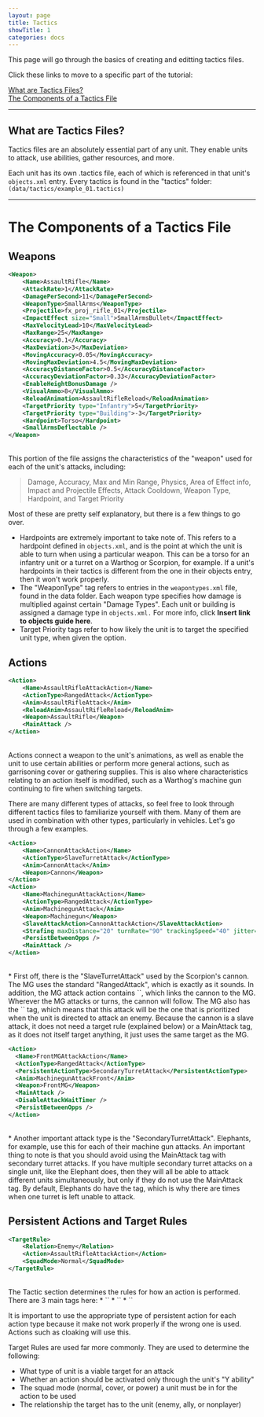 ```yaml
---
layout: page
title: Tactics
showTitle: 1
categories: docs
---
```


This page will go through the basics of creating and editting tactics files. 

Click these links to move to a specific part of the tutorial:

[What are Tactics Files?](#WhatareTactics) <br>[The Components of a Tactics File](#ComponentsofTactics)

***

<a name="WhatareTactics"></a>
## What are Tactics Files?

Tactics files are an absolutely essential part of any unit. They enable units to attack, use abilities, gather resources, and more. 

Each unit has its own .tactics file, each of which is referenced in that unit's `objects.xml` entry. Every tactics is found in the "tactics" folder: 
  `(data/tactics/example_01.tactics)`


***

<a name="ComponentsofTactics"></a>
# The Components of a Tactics File
## Weapons
```xml
<Weapon>
	<Name>AssaultRifle</Name>
	<AttackRate>1</AttackRate>
	<DamagePerSecond>11</DamagePerSecond>
	<WeaponType>SmallArms</WeaponType>
	<Projectile>fx_proj_rifle_01</Projectile>
	<ImpactEffect size="Small">SmallArmsBullet</ImpactEffect>
	<MaxVelocityLead>10</MaxVelocityLead>
	<MaxRange>25</MaxRange>
	<Accuracy>0.1</Accuracy>
	<MaxDeviation>3</MaxDeviation>
	<MovingAccuracy>0.05</MovingAccuracy>
	<MovingMaxDeviation>4.5</MovingMaxDeviation>
	<AccuracyDistanceFactor>0.5</AccuracyDistanceFactor>
	<AccuracyDeviationFactor>0.33</AccuracyDeviationFactor>
	<EnableHeightBonusDamage />
	<VisualAmmo>8</VisualAmmo>
	<ReloadAnimation>AssaultRifleReload</ReloadAnimation>
	<TargetPriority type="Infantry">5</TargetPriority>
	<TargetPriority type="Building">-3</TargetPriority>
	<Hardpoint>Torso</Hardpoint>
	<SmallArmsDeflectable />
</Weapon>
```

<br>
This portion of the file assigns the characteristics of the "weapon" used for each of the unit's attacks, including:

  > Damage, Accuracy, Max and Min Range, Physics, Area of Effect info, Impact and Projectile Effects, Attack Cooldown, Weapon Type, Hardpoint, and Target Priority
  
Most of these are pretty self explanatory, but there is a few things to go over. 
  * Hardpoints are extremely important to take note of. This refers to a hardpoint defined in `objects.xml`, and is the point at which the unit is able to turn when using a particular weapon. This can be a torso for an infantry unit or a turret on a Warthog or Scorpion, for example. If a unit's hardpoints in their tactics is different from the one in their objects entry, then it won't work properly.
  * The "WeaponType" tag  refers to entries in the `weapontypes.xml` file, found in the data folder. Each weapon type specifies how damage is multiplied against certain "Damage Types". Each unit or building is assigned a damage type in `objects.xml.` For more info, click **Insert link to objects guide here**.
  * Target Priority tags refer to how likely the unit is to target the specified unit type, when given the option. 
  
## Actions
```xml
<Action>
	<Name>AssaultRifleAttackAction</Name>
	<ActionType>RangedAttack</ActionType>
	<Anim>AssaultRifleAttack</Anim>
	<ReloadAnim>AssaultRifleReload</ReloadAnim>
	<Weapon>AssaultRifle</Weapon>
	<MainAttack />
</Action>
``` 
<br>
Actions connect a weapon to the unit's animations, as well as enable the unit to use certain abilities or perform more general actions, such as garrisoning cover or gathering supplies. This is also where characteristics relating to an action itself is modified, such as a Warthog's machine gun continuing to fire when switching targets.

There are many different types of attacks, so feel free to look through different tactics files to familiarize yourself with them. Many of them are used in combination with other types, particularly in vehicles. Let's go through a few examples.

``` xml
<Action>
	<Name>CannonAttackAction</Name>
	<ActionType>SlaveTurretAttack</ActionType>
	<Anim>CannonAttack</Anim>
	<Weapon>Cannon</Weapon>
</Action>
<Action>
	<Name>MachinegunAttackAction</Name>
	<ActionType>RangedAttack</ActionType>
	<Anim>MachinegunAttack</Anim>
	<Weapon>Machinegun</Weapon>
	<SlaveAttackAction>CannonAttackAction</SlaveAttackAction>
	<Strafing maxDistance="20" turnRate="90" trackingSpeed="40" jitter="20" />
	<PersistBetweenOpps />
	<MainAttack />
</Action>
```
<br>
  * First off, there is the "SlaveTurretAttack" used by the Scorpion's cannon. The MG uses the standard "RangedAttack", which is exactly as it sounds. In addition, the MG attack action contains `<SlaveAttackAction>`, which links the cannon to the MG. Wherever the MG attacks or turns, the cannon will follow. The MG also has the `<MainAttack>` tag, which means that this attack will be the one that is prioritized when the unit is directed to attack an enemy. Because the cannon is a slave attack, it does not need a target rule (explained below) or a MainAttack tag, as it does not itself target anything, it just uses the same target as the MG.
  
  ``` xml
<Action>
	<Name>FrontMGAttackAction</Name>
	<ActionType>RangedAttack</ActionType>
	<PersistentActionType>SecondaryTurretAttack</PersistentActionType>
	<Anim>MachinegunAttackFront</Anim>
	<Weapon>FrontMG</Weapon>
	<MainAttack />
	<DisableAttackWaitTimer />
	<PersistBetweenOpps />
</Action>
```
  <br>
  * Another important attack type is the "SecondaryTurretAttack". Elephants, for example, use this for each of their machine gun attacks. An important thing to note is that you should avoid using the MainAttack tag with secondary turret attacks. If you have multiple secondary turret attacks on a single unit, like the Elephant does, then they will all be able to attack different units simultaneously, but only if they do not use the MainAttack tag. By default, Elephants do have the tag, which is why there are times when one turret is left unable to attack.

## Persistent Actions and Target Rules
``` xml
<TargetRule>
	<Relation>Enemy</Relation>
	<Action>AssaultRifleAttackAction</Action>
	<SquadMode>Normal</SquadMode>
</TargetRule>
```
<br>
The Tactic section determines the rules for how an action is performed. There are 3 main tags here:
  * `<PersistentAction>`
  * `<PersistentSquadAction>`
  * `<TargetRule>`
  
It is important to use the appropriate type of persistent action for each action type because it make not work properly if the wrong one is used. Actions such as cloaking will use this.

Target Rules are used far more commonly. They are used to determine the following:
  * What type of unit is a viable target for an attack
  * Whether an action should be activated only through the unit's "Y ability"
  * The squad mode (normal, cover, or power) a unit must be in for the action to be used
  * The relationship the target has to the unit (enemy, ally, or nonplayer)

